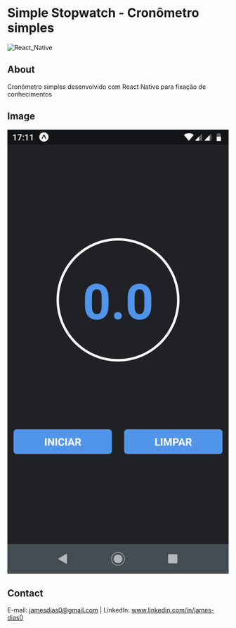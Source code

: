 **Simple Stopwatch - Cronômetro simples**
=========================================

![React_Native](https://img.shields.io/badge/React%20Native-0.61.4-blue)

## About
Cronômetro simples desenvolvido com React Native para fixação de conhecimentos

## Image
![Simple_Stopwatch](https://raw.githubusercontent.com/James-Dias/simple_stopwatch/master/images/app.png)

## Contact
E-mail: jamesdias0@gmail.com | LinkedIn: www.linkedin.com/in/james-dias0
